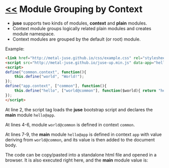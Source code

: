 # [<<](..) Module Grouping by Context

* **juse** supports two kinds of modules, **context** and **plain** modules.
* Context module groups logically related plain modules and creates module namespace.
* Context modules are grouped by the default (or root) module.

Example:

```html
<link href="http://metal-juse.github.io/css/example.css" rel="stylesheet"/>
<script src="http://metal-juse.github.io/juse-up.min.js" data-app="hello@app"></script>
<script>
define("common.context", function(){
	this.define("world", "World!");
});
define("app.context", ["common"], function(){
	this.define("hello", ["world@common"], function($world){ return "hello " + $world; });
});
</script>
```

At line 2, the script tag loads the **juse** bootstrap script and declares the **main** module `hello@app`.

At lines 4-6, module `world@common` is defined in context `common`.

At lines 7-9, the **main** module `hello@app` is defined in context `app` with value deriving from `world@common`, and its value is then added to the document body.

The code can be copy/pasted into a standalone html file and opened in a browser.
It is also executed right here, and the **main** module value is:

<section>
<link href="http://metal-juse.github.io/css/example.css" rel="stylesheet"/>
<script src="http://metal-juse.github.io/juse-up.min.js" data-app="hello@app"></script>
<script>
define("common.context", function(){
	this.define("world", "World!");
});
define("app.context", ["common"], function(){
	this.define("hello", ["world@common"], function($world){ return "Hello " + $world; });
});
</script>
</section>
